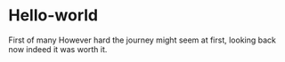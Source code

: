 # Hello-world
First of many 
However hard the journey might seem at first, looking back now indeed it was worth it.
